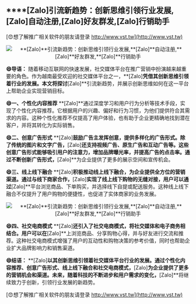 ## ****[Zalo]**引流新趋势：创新思维引领行业发展,**[Zalo]**自动注册,**[Zalo]**好友群发,**[Zalo]**行销助手**

[😍想了解推广相关软件的朋友请登录 http://www.vst.tw](http://www.vst.tw)

 <center><img src="https://vst.tw/MP4/tuiguang/png/4.png" alt="**[Zalo]**引流新趋势：创新思维引领行业发展,**[Zalo]**自动注册,**[Zalo]**好友群发,**[Zalo]**行销助手"></center>

**😄导语：**
随着移动互联网的快速发展，社交媒体平台在推广营销中扮演越来越重要的角色。作为越南最受欢迎的社交媒体平台之一，**[Zalo]**凭借其创新思维引领着行业的发展。本文将探讨**[Zalo]**引流新趋势，并展示创新思维如何在这一平台上帮助企业实现营销目标。

**😄一、个性化内容推荐**
**[Zalo]**通过深度学习和用户行为分析等技术手段，实现了个性化内容推荐。它根据用户的兴趣、偏好和行为习惯，为他们提供符合其需求的内容。这种个性化推荐不仅提高了用户体验，也有助于企业更精确地找到潜在客户，并将其转化为实际销售。

**😄二、创意广告形式**
**[Zalo]**鼓励广告主发挥创意，提供多样化的广告形式。除了传统的图片和文字广告，**[Zalo]**还支持视频广告、原生广告和互动广告等。这些创意广告形式能够吸引用户的注意力，增加品牌曝光率，并提高广告的点击率。通过不断创新广告形式，**[Zalo]**为企业提供了更多的展示空间和宣传机会。

**😄三、线上线下融合**
**[Zalo]**积极推动线上线下融合，为企业提供全方位的营销渠道。通过与线下商家合作，**[Zalo]**实现了线上线下购物的无缝对接，用户可以通过**[Zalo]**平台浏览商品、下单购买，并选择线下自提或配送服务。这种线上线下融合不仅提升了用户购物的便捷性，也促进了实体商家的业务发展。

 <center><img src="https://vst.tw/MP4/tuiguang/png/4.png" alt="**[Zalo]**引流新趋势：创新思维引领行业发展,**[Zalo]**自动注册,**[Zalo]**好友群发,**[Zalo]**行销助手"></center>

**😄四、社交电商模式**
**[Zalo]**还引入了社交电商模式，将社交媒体和电子商务相结合。用户可以在**[Zalo]**上浏览商品、分享购物心得，并与好友进行交流和推荐。这种社交电商模式增强了用户的互动性和购物决策的参考价值，同时也帮助企业扩大品牌影响力和销售渠道。

**😄结语：**
**[Zalo]**以其创新思维引领着社交媒体平台行业的发展。通过个性化内容推荐、创意广告形式、线上线下融合和社交电商模式，**[Zalo]**为企业提供了更多的营销机会和渠道。未来，随着科技的不断进步和用户需求的变化，**[Zalo]**将继续致力于创新，引领行业发展的新趋势。

[😍想了解推广相关软件的朋友请登录 http://www.vst.tw](http://www.vst.tw)



